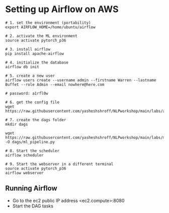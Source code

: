 # Setting up Airflow on AWS

```shell
# 1. set the environment (portability)
export AIRFLOW_HOME=/home/ubuntu/airflow

# 2. activate the ML environment
source activate pytorch_p36

# 3. install airflow
pip install apache-airflow

# 4. initialize the database
airflow db init

# 5. create a new user
airflow users create --username admin --firstname Warren --lastname Buffet --role Admin --email nowhere@here.com

# password: a1rfl0w

# 6. get the config file
wget https://raw.githubusercontent.com/yasheshshroff/NLPworkshop/main/labs/airflow.cfg

# 7. create the dags folder
mkdir dags

wget https://raw.githubusercontent.com/yasheshshroff/NLPworkshop/main/labs/ml_pipeline.py -O dags/ml_pipeline.py

# 8. Start the scheduler
airflow scheduler

# 9. Start the webserver in a different terminal
source activate pytorch_p36
airflow webserver
```



## Running Airflow

* Go to the ec2 public IP address <ec2.compute>:8080
* Start the DAG tasks





